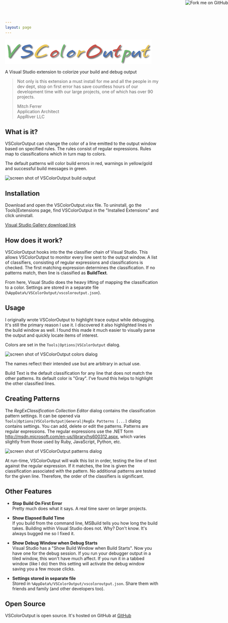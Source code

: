 ```yaml
---
layout: page
---
```

![noborder](/cdn/images/vscoloroutput/vscoloroutputlogo.png)

A Visual Studio extension to colorize your build and debug output

> Not only is this extension a must install for me and all the people in
> my dev dept, stop on first error has save countless hours of our
> development time with our large projects, one of which has over 90
> projects.
>
> Mitch Ferrer  
> Application Architect  
> AppRiver LLC

What is it?
-----------

VSColorOutput can change the color of a line emitted to the output
window based on specified rules. The rules consist of regular
expressions. Rules map to classifications which in turn map to colors.

The default patterns will color build errors in red, warnings in
yellow/gold and successful build messages in green.

![screen shot of VSColorOutput build
output](/cdn/images/vscoloroutput/vscoloroutput.png)

Installation
------------

Download and open the VSColorOutput.visx file. To uninstall, go the
Tools|Extensions page, find VSColorOutput in the "Installed Extensions"
and click uninstall.

[Visual Studio Gallery download
link](https://visualstudiogallery.msdn.microsoft.com/f4d9c2b5-d6d7-4543-a7a5-2d7ebabc2496)

How does it work?
-----------------

VSColorOutput hooks into the the classifier chain of Visual Studio. This
allows VSColorOutput to monitor every line sent to the output window. A
list of classifiers, consisting of regular expressions and
classifications is checked. The first matching expression determines the
classification. If no patterns match, then line is classified as
**BuildText**.

From here, Visual Studio does the heavy lifting of mapping the
classification to a color. Settings are stored in a separate file
(`%AppData%/VSColorOutput/vscoloroutput.json`).

Usage
-----

I originally wrote VSColorOutput to highlight trace output while
debugging. It's still the primary reason I use it. I discovered it also
highlighted lines in the build window as well. I found this made it much
easier to visually parse the output and quickly locate items of
interest.

Colors are set in the `Tools|Options|VSColorOutput` dialog.

![screen shot of VSColorOutput colors
dialog](/cdn/images/vscoloroutput/vscoloroutputcolors.png)

The names reflect their intended use but are arbitrary in actual use.

Build Text is the default classification for any line that does not
match the other patterns. Its default color is "Gray". I've found this
helps to highlight the other classified lines.

Creating Patterns
-----------------

The *RegExClassification Collection Editor* dialog contains the
classification pattern settings. It can be opened via
`Tools|Options|VSColorOutput|General|RegEx Patterns [...]` dialog
contains settings. You can add, delete or edit the patterns. Patterns
are regular expressions. The regular expressions use the .NET form
<http://msdn.microsoft.com/en-us/library/hs600312.aspx>, which varies
slightly from those used by Ruby, JavaScript, Python, etc.

![screen shot of VSColorOutput patterns
dialog](/cdn/images/vscoloroutput/vscoloroutputpatterns.png)

At run-time, VSColorOutput will walk this list in order, testing the
line of text against the regular expression. If it matches, the line is
given the classification associated with the pattern. No additional
patterns are tested for the given line. Therefore, the order of the
classifiers is significant.

Other Features
--------------

-   **Stop Build On First Error**  
    Pretty much does what it says. A real time saver on larger projects.

-   **Show Elapsed Build Time**  
    If you build from the command line, MSBuild tells you how long the
    build takes. Building within Visual Studio does not. Why?
    Don't know. It's always bugged me so I fixed it.

-   **Show Debug Window when Debug Starts**  
    Visual Studio has a "Show Build Window when Build Starts". Now you
    have one for the debug session. If you run your debugger output in a
    tiled window, this won't have much affect. If you run it in a tabbed
    window (like I do) then this setting will activate the debug window
    saving you a few mouse clicks.

-   **Settings stored in separate file**  
    Stored in `%AppData%/VSColorOutput/vscoloroutput.json`. Share them
    with friends and family (and other developers too).

Open Source
-----------

VSColorOutput is open source. It's hosted on GitHub at
[GitHub](https://github.com/mike-ward/VSColorOutput)

<a href="https://github.com/mike-ward/VSColorOutput">
<img style="position: absolute; top: 0; right: 0; border: 0;" src="https://camo.githubusercontent.com/652c5b9acfaddf3a9c326fa6bde407b87f7be0f4/68747470733a2f2f73332e616d617a6f6e6177732e636f6d2f6769746875622f726962626f6e732f666f726b6d655f72696768745f6f72616e67655f6666373630302e706e67" alt="Fork me on GitHub" data-canonical-src="https://s3.amazonaws.com/github/ribbons/forkme_right_orange_ff7600.png"></a>

